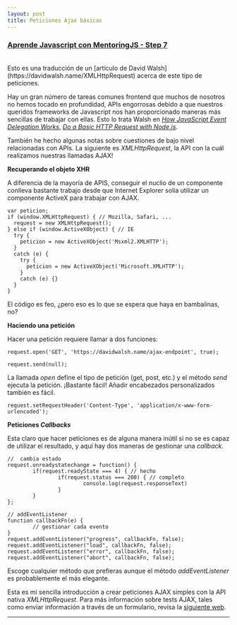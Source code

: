 ```yaml
---
layout: post
title: Peticiones Ajax básicas
---
```


### **[Aprende Javascript con MentoringJS - Step 7](http://MentoringJS.com)**

<br>
Esto es una traducción de un [artículo de David Walsh](https://davidwalsh.name/XMLHttpRequest) acerca de este tipo de peticiones.

Hay un gran número de tareas comunes frontend que muchos de nosotros no hemos tocado en profundidad, APIs engorrosas debido a que nuestros queridos frameworks de Javascript nos han proporcionado maneras más sencillas de trabajar con ellas. Esto lo trata Walsh en _[How JavaScript Event Delegation Works](https://davidwalsh.name/event-delegate)_, _[Do a Basic HTTP Request with Node.js](https://davidwalsh.name/nodejs-http-request)_.

También he hecho algunas notas sobre cuestiones de bajo nivel relacionadas con APIs. La siguiente es _XMLHttpRequest_, la API con la cuál realizamos nuestras llamadas AJAX!

**Recuperando el objeto XHR**

A diferencia de la mayoría de APIS, conseguir el nuclio de un componente conlleva bastante trabajo desde que Internet Explorer solía utilizar un componente ActiveX para trabajar con AJAX.
```
var peticion;
if (window.XMLHttpRequest) { // Mozilla, Safari, ...
  request = new XMLHttpRequest();
} else if (window.ActiveXObject) { // IE
  try {
    peticion = new ActiveXObject('Msxml2.XMLHTTP');
  }
  catch (e) {
    try {
      peticion = new ActiveXObject('Microsoft.XMLHTTP');
    }
    catch (e) {}
  }
}
```

El código es feo, ¿pero eso es lo que se espera que haya en bambalinas, no?

**Haciendo una petición**

Hacer una petición requiere llamar a dos funciones:
```
request.open('GET', 'https://davidwalsh.name/ajax-endpoint', true);

request.send(null);
```

La llamada _open_ define el tipo de petición (get, post, etc.) y el método _send_ ejecuta la petición. ¡Bastante fácil! Añadir encabezados personalizados también es fácil.
```
request.setRequestHeader('Content-Type', 'application/x-www-form-urlencoded');
```

**Peticiones _Callbacks_**

Esta claro que hacer peticiones es de alguna manera inútil si no se es capaz de utilizar el resultado, y aquí hay dos maneras de gestionar una _callback_.
```
//  cambia estado
request.onreadystatechange = function() {
        if(request.readyState === 4) { // hecho
                if(request.status === 200) { // completo
                        console.log(request.responseText)
                }
        }
};

// addEventListener
function callbackFn(e) {
        // gestionar cada evento
}
request.addEventListener("progress", callbackFn, false);
request.addEventListener("load", callbackFn, false);
request.addEventListener("error", callbackFn, false);
request.addEventListener("abort", callbackFn, false);
```

Escoge cualquier método que prefieras aunque el método _addEventListener_ es probablemente el más elegante.

Esta es mi sencilla introducción a crear peticiones AJAX simples con la API nativa _XMLHttpRequest_. Para más información sobre tests AJAX, tales como enviar información a través de un formulario, revisa la [siguiente web](https://developer.mozilla.org/en-US/docs/Web/API/XMLHttpRequest/Using_XMLHttpRequest).

---
